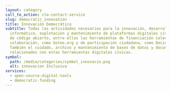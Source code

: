 ```yaml
---
layout: category
call_to_action: cta-contact-service
slug: democratic_innovation
title: Innovación Democrática
subtitle: Todas las actividades necesarias para la innovación, desarrollo
  informático, explotación y mantenimiento de plataformas digitales cívicas y/o
  de código abierto, entre ellas las herramientas de financiación colectiva y de
  colaboración, como Goteo.org y de participación ciudadana, como Decidim.org.
  También el cuidado, archivo y mantenimiento de bases de datos y documentación
  relacionados con estas herramientas digitales cívicas.
symbol:
  path: /media/categories/symbol_innovacio.png
  alt: innovacion Inclusiva
services:
  - open-source-digital-tools
  - democratic-funding
---
```

